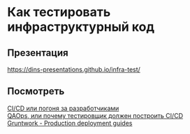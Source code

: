 # Как тестировать инфраструктурный код

## Презентация
https://dins-presentations.github.io/infra-test/

## Посмотреть
[CI/CD или погоня за разработчиками](https://www.youtube.com/watch?v=PeA1QLDxaFQ)  
[QAOps, или почему тестировщик должен построить CI/CD](https://www.youtube.com/watch?v=rg2PK0jECeM)  
[Gruntwork - Production deployment guides](https://gruntwork.io/guides/#foundations)